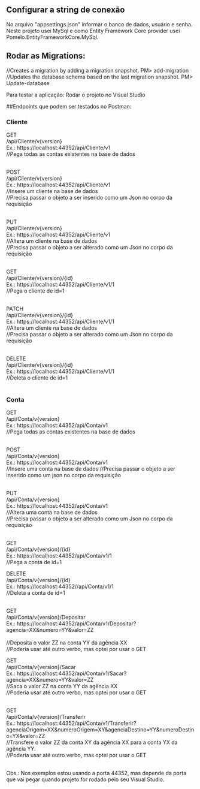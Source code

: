 ## Configurar a string de conexão
No arquivo "appsettings.json" informar o banco de dados, usuário e senha.
Neste projeto usei MySql e como Entity Framework Core provider usei Pomelo.EntityFrameworkCore.MySql.

## Rodar as Migrations:
//Creates a migration by adding a migration snapshot.
PM> add-migration <migration name>
//Updates the database schema based on the last migration snapshot.
PM> Update-database

Para testar a aplicação:
Rodar o projeto no Visual Studio

##Endpoints que podem ser testados no Postman:

### Cliente
  GET<br />
  /api/Cliente/v{version}<br />
  Ex.: https://localhost:44352/api/Cliente/v1<br />
  //Pega todas as contas existentes na base de dados<br /><br />
  
  POST<br />
  /api/Cliente/v{version}<br />
  Ex.: https://localhost:44352/api/Cliente/v1<br />
  //Insere um cliente na base de dados<br />
  //Precisa passar o objeto a ser inserido como um Json no corpo da requisição<br /><br />
  
  PUT<br />
  /api/Cliente/v{version}<br />
  Ex.: https://localhost:44352/api/Cliente/v1<br />
  //Altera um cliente na base de dados<br />
  //Precisa passar o objeto a ser alterado como um Json no corpo da requisição<br /><br />
  
  GET<br />
  /api/Cliente/v{version}/{id}<br />
  Ex.: https://localhost:44352/api/Cliente/v1/1<br />
  //Pega o cliente de id=1<br /><br />
  
  PATCH<br />
  /api/Cliente/v{version}/{id}<br />
  Ex.: https://localhost:44352/api/Cliente/v1/1<br />
  //Altera um cliente na base de dados<br />
  //Precisa passar o objeto a ser alterado como um Json no corpo da requisição<br /><br />
  
  DELETE<br />
  /api/Cliente/v{version}/{id}<br />
  Ex.: https://localhost:44352/api/Cliente/v1/1<br />
  //Deleta o cliente de id=1<br /><br />


### Conta
  
  GET<br />
  /api/Conta/v{version}<br />
  Ex.: https://localhost:44352/api/Conta/v1<br />
  //Pega todas as contas existentes na base de dados<br /><br />
  
  POST<br />
  /api/Conta/v{version}<br />
  Ex.: https://localhost:44352/api/Conta/v1<br />
  //Insere uma conta na base de dados
  //Precisa passar o objeto a ser inserido como um json no corpo da requisição<br /><br />
  
  PUT<br />
  /api/Conta/v{version}<br />
  Ex.: https://localhost:44352/api/Conta/v1<br />
  //Altera uma conta na base de dados<br />
  //Precisa passar o objeto a ser alterado como um Json no corpo da requisição<br /><br />
  
  GET<br />
  /api/Conta/v{version}/{id}<br />
  Ex.: https://localhost:44352/api/Conta/v1/1<br />
  //Pega a conta de id=1<br />
  
  DELETE<br />
  /api/Conta/v{version}/{id}<br />
  Ex.: https://localhost:44352//api/Conta/v1/1<br />
  //Deleta a conta de id=1<br /><br />
  
  GET<br />
  /api/Conta/v{version}/Depositar<br />
  Ex.: https://localhost:44352/api/Conta/v1/Depositar?agencia=XX&numero=YY&valor=ZZ<br /><br />
  //Deposita o valor ZZ na conta YY da agência XX<br />
  //Poderia usar até outro verbo, mas optei por usar o GET<br />
  
  GET<br />
  /api/Conta/v{version}/Sacar<br />
  Ex.: https://localhost:44352/api/Conta/v1/Sacar?agencia=XX&numero=YY&valor=ZZ<br />
  //Saca o valor ZZ na conta YY da agência XX<br />
  //Poderia usar até outro verbo, mas optei por usar o GET<br /><br />
  
  GET<br />
  /api/Conta/v{version}/Transferir<br />
  Ex.: https://localhost:44352/api/Conta/v1/Transferir?agenciaOrigem=XX&numeroOrigem=XY&agenciaDestino=YY&numeroDestino=YX&valor=ZZ<br />
  //Transfere o valor ZZ da conta XY da agência XX para a conta YX da agência YY.<br />
  //Poderia usar até outro verbo, mas optei por usar o GET<br /><br />
  
  Obs.: Nos exemplos estou usando a porta 44352, mas depende da porta que vai pegar quando projeto for rodado pelo seu Visual Studio.
